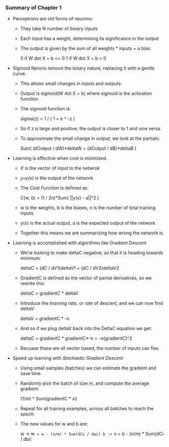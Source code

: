 ### Summary of Chapter 1
- Perceptrons are old forms of neurons:
    - They take N number of *binary inputs*
    - Each input has a weight, determining its significance in the output
    - The output is given by the sum of all weights * inputs + a bias:

        0 if W dot X + b <= 0
        1 if W dot X + b > 0

- Sigmoid Nerons remove the binary nature, replacing it with a gentle curve.
    - This allows small changes in inputs and outputs.
    - Output is sigmoid(W dot X + b) where sigmoid is the activation function.
    - The sigmoid function is: 
        
        sigma(z) = 1 / ( 1 + e ^ -z )

    - So if z is large and positive, the output is closer to 1 and vice versa.
    - To approximate the small change in output, we look at the partials:
    
        Sum( (dOutput / dW)*deltaW + (dOutput / dB)*deltaB )

- Learning is effective when cost is minimized.
    - *X* is the vector of input to the netwrok
    - *y=y(x)* is the output of the network
    - The *Cost Function* is defined as:
        
        C(w, b) = (1 / 2n)*Sum( ||y(x) - a||^2 )

    - w is the weights, b is the biases, n is the number of total training inputs
    - y(x) is the actual output, a is the expected output of the network
    - Together this means we are summarizing how wrong the network is.

- Learning is accomplished with algorithms like Gradient Descent
    - We're looking to make deltaC negative, so that it is heading towards minimum:

        deltaC = (dC / dV1)deltaV1 + (dC / dV2)deltaV2

    - GradientC is defined as the vector of partial derivatives, so we rewrite this:
        
        deltaC = gradientC * deltaV

    - Introduce the *learning rate,* or rate of descent, and we can now find deltaV:

        deltaV = gradientC * -n

    - And so if we plug deltaV back into the DeltaC equation we get:

        deltaC = gradientC * gradientC*-n = -n(gradientC)^2

    - Becuase these are all vector based, the number of inputs can flex.

- Speed up learning with *Stochastic Gradient Descent*
    - Using small samples (batches) we can estimate the gradient and save time.
    - Randomly pick the batch of size m, and compute the average gradient:

        (1/m) * Sum(gradientC * xi)

    - Repeat for all training examples, across all batches to reach the *epoch*.
    - The new values for w and b are:

        w -> w` = w - (n/m) * Sum(dCi / dwi)
        b -> b` = b - (n/m) * Sum(dCi / dbi)

